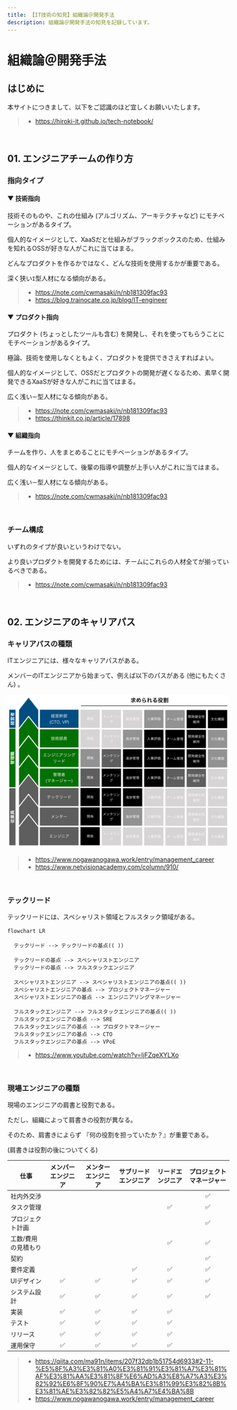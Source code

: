 ```yaml
---
title: 【IT技術の知見】組織論＠開発手法
description: 組織論＠開発手法の知見を記録しています。
---
```


# 組織論＠開発手法

## はじめに

本サイトにつきまして、以下をご認識のほど宜しくお願いいたします。

> - https://hiroki-it.github.io/tech-notebook/

<br>

## 01. エンジニアチームの作り方

### 指向タイプ

#### ▼ 技術指向

技術そのものや、これの仕組み (アルゴリズム、アーキテクチャなど) にモチベーションがあるタイプ。

個人的なイメージとして、XaaSだと仕組みがブラックボックスのため、仕組みを知れるOSSが好きな人がこれに当てはまる。

どんなプロダクトを作るかではなく、どんな技術を使用するかが重要である。

深く狭い`I`型人材になる傾向がある。

> - https://note.com/cwmasaki/n/nb181309fac93
> - https://blog.trainocate.co.jp/blog/IT-engineer

#### ▼ プロダクト指向

プロダクト (ちょっとしたツールも含む) を開発し、それを使ってもらうことにモチベーションがあるタイプ。

極論、技術を使用しなくともよく、プロダクトを提供できさえすればよい。

個人的なイメージとして、OSSだとプロダクトの開発が遅くなるため、素早く開発できるXaaSが好きな人がこれに当てはまる。

広く浅い`ー`型人材になる傾向がある。

> - https://note.com/cwmasaki/n/nb181309fac93
> - https://thinkit.co.jp/article/17898

#### ▼ 組織指向

チームを作り、人をまとめることにモチベーションがあるタイプ。

個人的なイメージとして、後輩の指導や調整が上手い人がこれに当てはまる。

広く浅い`ー`型人材になる傾向がある。

> - https://note.com/cwmasaki/n/nb181309fac93

<br>

### チーム構成

いずれのタイプが良いというわけでない。

より良いプロダクトを開発するためには、チームにこれらの人材全てが揃っているべきである。

> - https://note.com/cwmasaki/n/nb181309fac93

<br>

## 02. エンジニアのキャリアパス

### キャリアパスの種類

ITエンジニアには、様々なキャリアパスがある。

メンバーのITエンジニアから始まって、例えば以下のパスがある (他にもたくさん) 。

![engineer_carrier-path](https://raw.githubusercontent.com/hiroki-it/tech-notebook-images/master/images/engineer_carrier-path.png)

> - https://www.nogawanogawa.work/entry/management_career
> - https://www.netvisionacademy.com/column/910/

<br>

### テックリード

テックリードには、スペシャリスト領域とフルスタック領域がある。

```mermaid
flowchart LR

  テックリード --> テックリードの基点(( ))

  テックリードの基点 --> スペシャリストエンジニア
  テックリードの基点 --> フルスタックエンジニア

  スペシャリストエンジニア --> スペシャリストエンジニアの基点(( ))
  スペシャリストエンジニアの基点 --> プロジェクトマネージャー
  スペシャリストエンジニアの基点 --> エンジニアリングマネージャー

  フルスタックエンジニア --> フルスタックエンジニアの基点(( ))
  フルスタックエンジニアの基点 --> SRE
  フルスタックエンジニアの基点 --> プロダクトマネージャー
  フルスタックエンジニアの基点 --> CTO
  フルスタックエンジニアの基点 --> VPoE
```

> - https://www.youtube.com/watch?v=ljFZqeXYLXo

<br>

### 現場エンジニアの種類

現場のエンジニアの肩書と役割である。

ただし、組織によって肩書きの役割が異なる。

そのため、肩書きによらず 『何の役割を担っていたか？』が重要である。

(肩書きは役割の後についてくる)

| 仕事                | メンバーエンジニア | メンターエンジニア | サブリードエンジニア | リードエンジニア | プロジェクトマネージャー |
| ------------------- | :----------------: | :----------------: | :------------------: | :--------------: | :----------------------: |
| 社内外交渉          |                    |                    |                      |                  |            ✅            |
| タスク管理          |                    |                    |                      |        ✅        |            ✅            |
| プロジェクト計画    |                    |                    |                      |                  |            ✅            |
| 工数/費用の見積もり |                    |                    |                      |        ✅        |            ✅            |
| 契約                |                    |                    |                      |                  |            ✅            |
| 要件定義            |                    |                    |          ✅          |        ✅        |            ✅            |
| UIデザイン          |         ✅         |         ✅         |          ✅          |        ✅        |            ✅            |
| システム設計        |         ✅         |         ✅         |          ✅          |        ✅        |            ✅            |
| 実装                |         ✅         |         ✅         |          ✅          |        ✅        |                          |
| テスト              |         ✅         |         ✅         |          ✅          |        ✅        |                          |
| リリース            |         ✅         |         ✅         |          ✅          |        ✅        |                          |
| 運用保守            |         ✅         |         ✅         |          ✅          |        ✅        |                          |

> - https://qiita.com/ma91n/items/207f32db1b51754d6933#2-11-%E5%8F%A3%E3%81%A0%E3%81%91%E3%81%A7%E3%81%AF%E3%81%AA%E3%81%8F%E6%AD%A3%E8%A7%A3%E3%82%92%E6%8F%90%E7%A4%BA%E3%81%99%E3%82%8B%E3%81%AE%E3%82%82%E5%A4%A7%E4%BA%8B
> - https://www.nogawanogawa.work/entry/management_career

<br>
